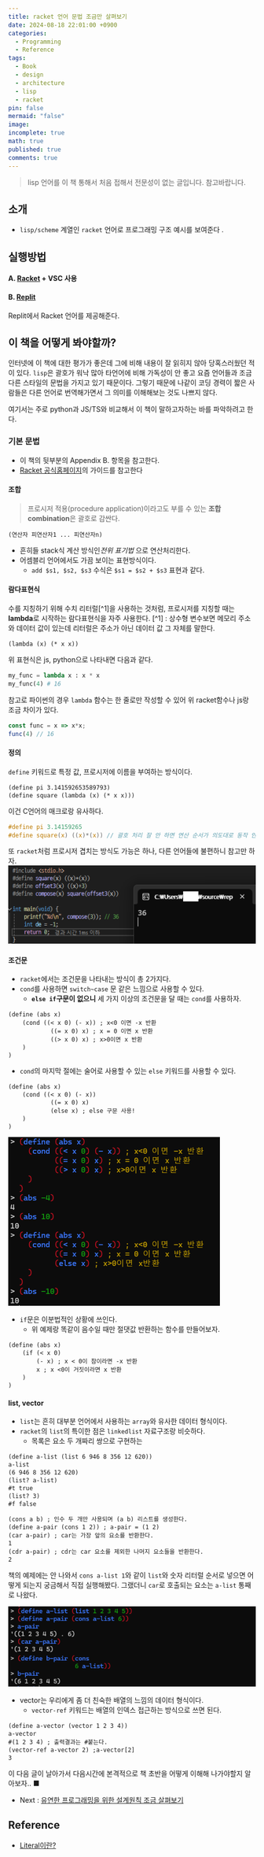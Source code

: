 ```yaml
---
title: racket 언어 문법 조금만 살펴보기
date: 2024-08-18 22:01:00 +0900
categories:
  - Programming
  - Reference
tags:
  - Book
  - design
  - architecture
  - lisp
  - racket
pin: false
mermaid: "false"
image: 
incomplete: true
math: true
published: true
comments: true
---
```

> lisp 언어를 이 책 통해서 처음 접해서 전문성이 없는 글입니다. 참고바랍니다.

## 소개
- `lisp/scheme` 계열인 `racket` 언어로 프로그래밍 구조 예시를 보여준다 .

## 실행방법

#### A. [Racket](https://racket-lang.org/) + VSC 사용

#### B. [Replit](https://replit.com/)
Replit에서 Racket 언어를 제공해준다.

## 이 책을 어떻게 봐야할까?
인터넷에 이 책에 대한 평가가 좋은데 그에 비해 내용이 잘 읽히지 않아 당혹스러웠던 적이 있다. `lisp`은 괄호가 워낙 많아 타언어에 비해 가독성이 안 좋고 요즘 언어들과 조금 다른 스타일의 문법을 가지고 있기 때문이다. 그렇기 때문에 나같이 코딩 경력이 짧은 사람들은 다른 언어로 번역해가면서 그 의미를 이해해보는 것도 나쁘지 않다. 

여기서는 주로 python과 JS/TS와 비교해서 이 책이 말하고자하는 바를 파악하려고 한다.
### 기본 문법
- 이 책의 뒷부분의 Appendix B. 항목을 참고한다.
- [Racket 공식홈페이지]()의 가이드를 참고한다

#### 조합
> 프로시저 적용(procedure application)이라고도 부를 수 있는 **조합 combination**은 괄호로 감싼다.

```racket
(연산자 피연산자1 ... 피연산자n)
```
- 흔히들 stack식 계산 방식인*전위 표기법* 으로 연산처리한다.
- 어셈블리 언어에서도 가끔 보이는 표현방식이다.
	- `add $s1, $s2, $s3` 수식은 `$s1 = $s2 + $s3` 표현과 같다.

#### 람다표현식
수를 지칭하기 위해 수치 리터럴[^1]을 사용하는 것처럼, 프로시저를 지칭할 때는 **lambda**로 시작하는 람다표현식을 자주 사용한다.
[^1] : 상수형 변수보면 메모리 주소와 데이터 값이 있는데 리터럴은 주소가 아닌 데이터 값 그 자체를 말한다.

```racket
(lambda (x) (* x x))
```
위 표현식은 js, python으로 나타내면 다음과 같다.

```python
my_func = lambda x : x * x
my_func(4) # 16
```
참고로 파이썬의 경우 `lambda` 함수는 한 줄로만 작성할 수 있어 위 racket함수나 js랑 조금 차이가 있다.

```js
const func = x => x*x;
func(4) // 16
```

#### 정의
`define` 키워드로 특정 값, 프로시저에 이름을 부여하는 방식이다. 
```racket
(define pi 3.141592653589793)
(define square (lambda (x) (* x x)))
```

이건 C언어의 매크로랑 유사하다.
```c
#define pi 3.14159265
#define square(x) ((x)*(x)) // 괄호 처리 잘 안 하면 연산 순서가 의도대로 동작 안 할 수 있다.
```
또 `racket`처럼 프로시저 겹치는 방식도 가능은 하나, 다른 언어들에 불편하니 참고만 하자.
![](/assets/img/res/Pasted%20image%2020240823001827.png)

#### 조건문
- `racket`에서는 조건문을 나타내는 방식이 총 2가지다. 
- `cond`를 사용하면 `switch~case` 문 같은 느낌으로 사용할 수 있다.
	- **`else if`구문이 없으니** 세 가지 이상의 조건문을 달 때는 `cond`를 사용하자.

```racket
(define (abs x)
	(cond ((< x 0) (- x)) ; x<0 이면 -x 반환
			((= x 0) x) ; x = 0 이면 x 반환
			((> x 0) x) ; x>0이면 x 반환
	)
)
```
- `cond`의 마지막 절에는 술어로 사용할 수 있는 `else` 키워드를 사용할 수 있다.
```racket
(define (abs x)
	(cond ((< x 0) (- x))
			((= x 0) x)
			(else x) ; else 구문 사용!
	)
)
```

![](/assets/img/res/Pasted%20image%2020240823021852.png)

- `if`문은 이분법적인 상황에 쓰인다.
	- 위 예제랑 똑같이 음수일 때만 절댓값 반환하는 함수를 만들어보자.

```racket
(define (abs x)
	(if (< x 0)
		(- x) ; x < 0이 참이라면 -x 반환
		x ; x <0이 거짓이라면 x 반환
	)
)
```

#### list, vector
- `list`는 흔히 대부분 언어에서 사용하는 `array`와 유사한 데이터 형식이다.
- `racket`의 `list`의 특이한 점은 `linkedlist` 자료구조랑 비슷하다.
	- 목록은 요소 두 개짜리 쌍으로 구현하는

```racket
(define a-list (list 6 946 8 356 12 620))
a-list
(6 946 8 356 12 620)
(list? a-list)
#t true
(list? 3)
#f false
```

```racket
(cons a b) ; 인수 두 개만 사용되며 (a b) 리스트를 생성한다.
(define a-pair (cons 1 2)) ; a-pair = (1 2)
(car a-pair) ; car는 가장 앞의 요소를 반환한다.
1
(cdr a-pair) ; cdr는 car 요소를 제외한 나머지 요소들을 반환한다.
2
```

책의 예제에는 안 나와서 `cons a-list 1`와 같이 `list`와 숫자 리터럴 순서로 넣으면 어떻게 되는지 궁금해서 직접 실행해봤다. 그랬더니 `car`로 호출되는 요소는 `a-list` 통째로 나왔다.

![](/assets/img/res/Pasted%20image%2020240823004346.png)

- vector는 우리에게 좀 더 친숙한 배열의 느낌의 데이터 형식이다.
	- `vector-ref` 키워드는 배열의 인덱스 접근하는 방식으로 쓰면 된다.

```racket
(define a-vector (vector 1 2 3 4))
a-vector
#(1 2 3 4) ; 출력결과는 #붙는다.
(vector-ref a-vector 2) ;a-vector[2]
3
```

이 다음 글이 날아가서 다음시간에 본격적으로 책 초반을 어떻게 이해해 나가야할지 알아보자.. <span id="Fine">■</span>

- Next : [유연한 프로그래밍을 위한 설계원칙 조금 살펴보기](2024-08-23-유연한%20프로그래밍을%20위한%20설계원칙(2).md)
## Reference
- [Literal이란?](https://velog.io/@pjeeyoung/%EB%A6%AC%ED%84%B0%EB%9F%B4)
